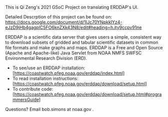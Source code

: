 This is Qi Zeng's 2021 GSoC Project on translating ERDDAP's UI.

Detailed Descrption of this project can be found on: https://docs.google.com/document/d/1IJc70YNpkkIYz4-eJzD9jHb4gagplC5FO6knZXk43N8/edit#heading=h.ity9ccpv91ne

ERDDAP is a scientific data server that gives users a simple, consistent way to download subsets of 
gridded and tabular scientific datasets in common file formats and make graphs and maps.
ERDDAP is a Free and Open Source (Apache and Apache-like) Java Servlet from NOAA NMFS SWFSC Environmental Research Division (ERD).
* To see/use an ERDDAP installation: [https://coastwatch.pfeg.noaa.gov/erddap/index.html]
* To read installation instructions: [https://coastwatch.pfeg.noaa.gov/erddap/download/setup.html]
* To contribute code: [https://coastwatch.pfeg.noaa.gov/erddap/download/setup.html#programmersGuide]

Questions? Email bob.simons at noaa.gov .
